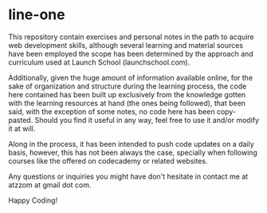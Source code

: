 # line-one

This repository contain exercises and personal notes in the path to acquire web development skills, although several learning and material sources have been employed the scope has been determined by the approach and curriculum used at Launch School (launchschool.com).

Additionally, given the huge amount of information available online, for the sake of organization and structure during the learning process, the code here contained has been built up exclusively from the knowledge gotten with the learning resources at hand (the ones being followed), that been said, with the exception of some notes, no code here has been copy-pasted. Should you find it useful in any way, feel free to use it and/or modify it at will.

Along in the process, it has been intended to push code updates on a daily basis, however, this has not been always the case, specially when following courses like the offered on codecademy or related websites.

Any questions or inquiries you might have don't hesitate in contact me at atzzom at gmail dot com.

Happy Coding!

